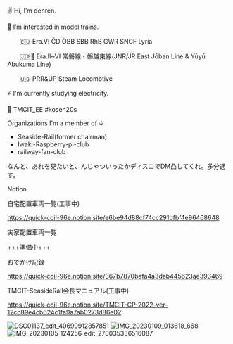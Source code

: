 ✌ Hi, I’m denren.

🚂 I’m interested in model trains.

　　🇪🇺 Era.VI ČD ÖBB SBB RhB GWR SNCF Lyria

　　🇯🇵🗾 Era.II~VI 常磐線・磐越東線(JNR/JR East  Jōban Line & Yūyū Abukuma Line)

　　🇺🇸 PRR&UP Steam Locomotive


⚡ I'm currently studying electricity.


🏫 TMCIT_EE #kosen20s

Organizations I'm a member of ↓
- Seaside-Rail(former chairman)
- Iwaki-Raspberry-pi-club
- railway-fan-club


なんと、あれを見たいと、んじゃついったかディスコでDM凸してくれ。多分通す。


Notion

自宅配置車両一覧(工事中)

https://quick-coil-96e.notion.site/e6be94d88cf74cc291bfbf4e96468648

実家配置車両一覧

+++準備中+++

おでかけ記録

https://quick-coil-96e.notion.site/367b7870bafa4a3dab445623ae393469

TMCIT-SeasideRail会長マニュアル(工事中)

https://quick-coil-96e.notion.site/TMCIT-CP-2022-ver-12cc89e4cb624c1fa9a7ab0273d86e02

![DSC01137_edit_40699912857851](https://user-images.githubusercontent.com/108180613/212911350-ff29fdbe-b927-4c92-8749-fa9fba56e1cb.jpg)
![IMG_20230109_013618_668](https://user-images.githubusercontent.com/108180613/212911369-0f3284d9-672c-4666-af78-d9a0251effd9.jpg)
![IMG_20230105_124256_edit_270035336516087](https://user-images.githubusercontent.com/108180613/212911377-8ebbee44-6e32-4634-98f6-6d8b438e7692.jpg)
